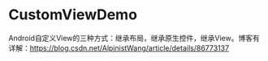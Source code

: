 # CustomViewDemo
Android自定义View的三种方式：继承布局，继承原生控件，继承View。博客有详解：https://blog.csdn.net/AlpinistWang/article/details/86773137
